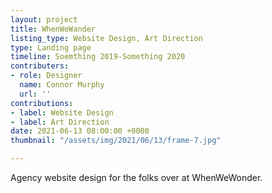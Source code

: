 ```yaml
---
layout: project
title: WhenWeWander
listing_type: Website Design, Art Direction
type: Landing page
timeline: Soemthing 2019-Something 2020
contributers:
- role: Designer
  name: Connor Murphy
  url: ''
contributions:
- label: Website Design
- label: Art Direction
date: 2021-06-13 08:00:00 +0000
thumbnail: "/assets/img/2021/06/13/frame-7.jpg"

---
```

Agency website design for the folks over at WhenWeWonder.